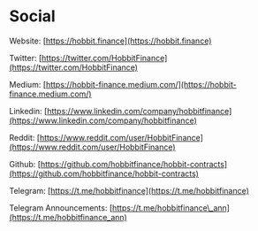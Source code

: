 # Social

Website: [https://hobbit.finance](https://hobbit.finance)

Twitter: [https://twitter.com/HobbitFinance](https://twitter.com/HobbitFinance)

Medium: [https://hobbit-finance.medium.com/](https://hobbit-finance.medium.com/)

Linkedin: [https://www.linkedin.com/company/hobbitfinance](https://www.linkedin.com/company/hobbitfinance)

Reddit: [https://www.reddit.com/user/HobbitFinance](https://www.reddit.com/user/HobbitFinance)

Github: [https://github.com/hobbitfinance/hobbit-contracts](https://github.com/hobbitfinance/hobbit-contracts)

Telegram: [https://t.me/hobbitfinance](https://t.me/hobbitfinance)

Telegram Announcements: [https://t.me/hobbitfinance\_ann](https://t.me/hobbitfinance_ann)​

